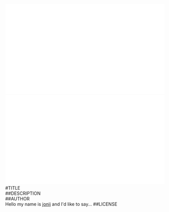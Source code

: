 ![fritzing-layout](fritzing-layout.png)  
![image](screenshot.png)  
#TITLE  
##DESCRIPTION  
##AUTHOR  
Hello my name is [jonij](https://github.com/jonij) and I'd like to say... 
##LICENSE  
